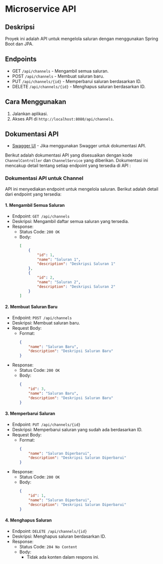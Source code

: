 # Microservice API

## Deskripsi
Proyek ini adalah API untuk mengelola saluran dengan menggunakan Spring Boot dan JPA.

## Endpoints
- GET `/api/channels` - Mengambil semua saluran.
- POST `/api/channels` - Membuat saluran baru.
- PUT `/api/channels/{id}` - Memperbarui saluran berdasarkan ID.
- DELETE `/api/channels/{id}` - Menghapus saluran berdasarkan ID.

## Cara Menggunakan
1. Jalankan aplikasi.
2. Akses API di `http://localhost:8080/api/channels`.

## Dokumentasi API
- [Swagger UI](http://localhost:8080/swagger-ui.html) - Jika menggunakan Swagger untuk dokumentasi API.


Berikut adalah dokumentasi API yang disesuaikan dengan kode `ChannelController` dan `ChannelService` yang diberikan. Dokumentasi ini mencakup detail tentang setiap endpoint yang tersedia di API :

### Dokumentasi API untuk Channel

API ini menyediakan endpoint untuk mengelola saluran. Berikut adalah detail dari endpoint yang tersedia:

#### 1. Mengambil Semua Saluran
- Endpoint: `GET /api/channels`
- Deskripsi: Mengambil daftar semua saluran yang tersedia.
- Response:
  - Status Code: `200 OK`
  - Body:
    ```json
    [
        {
            "id": 1,
            "name": "Saluran 1",
            "description": "Deskripsi Saluran 1"
        },
        {
            "id": 2,
            "name": "Saluran 2",
            "description": "Deskripsi Saluran 2"
        }
    ]
    ```

#### 2. Membuat Saluran Baru
- Endpoint: `POST /api/channels`
- Deskripsi: Membuat saluran baru.
- Request Body:
  - Format:
    ```json
    {
        "name": "Saluran Baru",
        "description": "Deskripsi Saluran Baru"
    }
    ```
- Response:
  - Status Code: `200 OK`
  - Body:
    ```json
    {
        "id": 3,
        "name": "Saluran Baru",
        "description": "Deskripsi Saluran Baru"
    }
    ```

#### 3. Memperbarui Saluran
- Endpoint: `PUT /api/channels/{id}`
- Deskripsi: Memperbarui saluran yang sudah ada berdasarkan ID.
- Request Body:
  - Format:
    ```json
    {
        "name": "Saluran Diperbarui",
        "description": "Deskripsi Saluran Diperbarui"
    }
    ```
- Response:
  - Status Code: `200 OK`
  - Body:
    ```json
    {
        "id": 1,
        "name": "Saluran Diperbarui",
        "description": "Deskripsi Saluran Diperbarui"
    }
    ```

#### 4. Menghapus Saluran
- Endpoint: `DELETE /api/channels/{id}`
- Deskripsi: Menghapus saluran berdasarkan ID.
- Response:
  - Status Code: `204 No Content`
  - Body: 
    - Tidak ada konten dalam respons ini.
